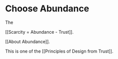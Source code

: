 # Choose Abundance

The 

[[Scarcity = Abundance - Trust]]. 

[[About Abundance]]. 

This is one of the [[Principles of Design from Trust]]. 


